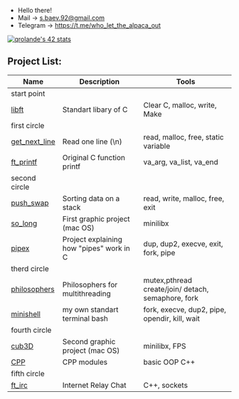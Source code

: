 - Hello there!
- Mail -> s.baev.92@gmail.com
- Telegram -> https://t.me/who_let_the_alpaca_out
	

[![qrolande's 42 stats](https://badge42.vercel.app/api/v2/cl4h96bga005509jk80j4ybf8/stats?cursusId=21&coalitionId=104)](https://github.com/JaeSeoKim/badge42)


## Project List:
| Name | Description | Tools |
| --- | --- | --- |
| start point                                               |                                           |                                                           |
| [libft](https://github.com/qrolande/libft)                | 	Standart libary of C                    | Сlear C, malloc, write, Make                              |
| first circle                                              |                                           |                                                           |
| [get_next_line](https://github.com/qrolande/get_next_line)| Read one line (\n)                        | read, malloc, free, static variable                       |
| [ft_printf](https://github.com/qrolande/ft_printf)        | Original C function printf                | va_arg, va_list, va_end                                   |
| second circle                                             |                                           |                                                           |
| [push_swap](https://github.com/qrolande/push_swap)        | Sorting data on a stack                   | read, write, malloc, free, exit                           |
| [so_long](https://github.com/qrolande/so_long)            | First graphic project (mac OS)            | minilibx                                                  |
| [pipex](https://github.com/qrolande/pipex)                | Project explaining how "pipes" work in C  | dup, dup2, execve, exit, fork, pipe                       |
| therd circle                                              |                                           |                                                           |
| [philosophers](https://github.com/qrolande/philosophers)  | Philosophers for multithreading           | mutex,pthread create/join/ detach, semaphore, fork        |
| [minishell](https://github.com/qrolande/minishell)        |  my own standart terminal bash            | fork, execve, dup2, pipe, opendir, kill, wait  |
| fourth circle                                             |                                           |                                                           |
| [cub3D](https://github.com/qrolande/cpp)                  | Second graphic project (mac OS)           |  minilibx, FPS                                            |
| [CPP](https://github.com/qrolande/cpp)                    | CPP modules                               |  basic OOP C++                                            |
| fifth circle                                              |                                           |                                                           |
| [ft_irc](https://github.com/qrolande/ft_irc)              |Internet Relay Chat                        |C++, sockets                                               |
